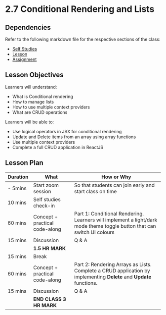 # 2.7 Conditional Rendering and Lists

## Dependencies

Refer to the following markdown file for the respective sections of the class:
- [Self Studies](https://github.com/su-ntu-ctp/6m-software-2.1-react-intro/blob/main/reference.md#27-conditional-rendering-and-lists)
- [Lesson](./lesson.md)
- [Assignment](./assignment.md)

## Lesson Objectives

Learners will understand:
- What is Conditional rendering
- How to manage lists
- How to use multiple context providers
- What are CRUD operations

Learners will be able to:
- Use logical operators in JSX for conditional rendering
- Update and Delete items from an array using array functions
- Use multiple context providers
- Complete a full CRUD application in ReactJS

## Lesson Plan

|Duration|What|How or Why|
|--------|-----|-------|
|- 5mins | Start zoom session | So that students can join early and start class on time |
| 10 mins | Self studies check-in | |
| 60 mins |Concept + practical code-along | Part 1: Conditional Rendering. Learners will implement a light/dark mode theme toggle button that can switch UI colours |
| 15 mins | Discussion | Q & A |
||**1.5 HR MARK**|
| 15 mins | Break | |
| 60 mins | Concept + practical code-along | Part 2: Rendering Arrays as Lists. Complete a CRUD application by implementing **Delete** and **Update** functions. |
| 15 mins | Discussion | Q & A |
| |**END CLASS 3 HR MARK**|

